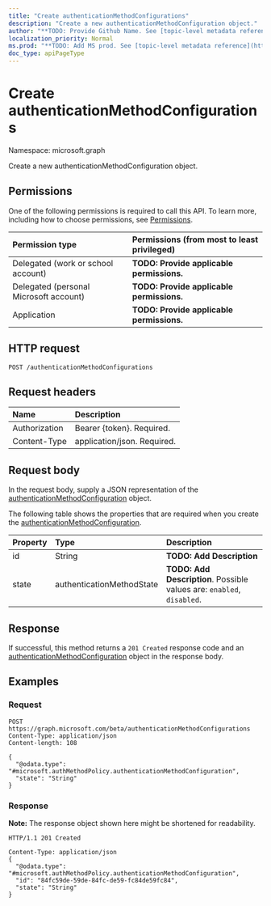 ```yaml
---
title: "Create authenticationMethodConfigurations"
description: "Create a new authenticationMethodConfiguration object."
author: "**TODO: Provide Github Name. See [topic-level metadata reference](https://msgo.azurewebsites.net/add/document/guidelines/metadata.html#topic-level-metadata)**"
localization_priority: Normal
ms.prod: "**TODO: Add MS prod. See [topic-level metadata reference](https://msgo.azurewebsites.net/add/document/guidelines/metadata.html#topic-level-metadata)**"
doc_type: apiPageType
---
```


# Create authenticationMethodConfigurations
Namespace: microsoft.graph

Create a new authenticationMethodConfiguration object.

## Permissions
One of the following permissions is required to call this API. To learn more, including how to choose permissions, see [Permissions](/graph/permissions-reference).

|Permission type|Permissions (from most to least privileged)|
|:---|:---|
|Delegated (work or school account)|**TODO: Provide applicable permissions.**|
|Delegated (personal Microsoft account)|**TODO: Provide applicable permissions.**|
|Application|**TODO: Provide applicable permissions.**|

## HTTP request

<!-- {
  "blockType": "ignored"
}
-->
``` http
POST /authenticationMethodConfigurations
```

## Request headers
|Name|Description|
|:---|:---|
|Authorization|Bearer {token}. Required.|
|Content-Type|application/json. Required.|

## Request body
In the request body, supply a JSON representation of the [authenticationMethodConfiguration](../resources/authenticationmethodconfiguration.md) object.

The following table shows the properties that are required when you create the [authenticationMethodConfiguration](../resources/authenticationmethodconfiguration.md).

|Property|Type|Description|
|:---|:---|:---|
|id|String|**TODO: Add Description**|
|state|authenticationMethodState|**TODO: Add Description**. Possible values are: `enabled`, `disabled`.|



## Response

If successful, this method returns a `201 Created` response code and an [authenticationMethodConfiguration](../resources/authenticationmethodconfiguration.md) object in the response body.

## Examples

### Request
<!-- {
  "blockType": "request",
  "name": "create_authenticationmethodconfiguration_from_authenticationmethodconfigurations"
}
-->
``` http
POST https://graph.microsoft.com/beta/authenticationMethodConfigurations
Content-Type: application/json
Content-length: 108

{
  "@odata.type": "#microsoft.authMethodPolicy.authenticationMethodConfiguration",
  "state": "String"
}
```


### Response
**Note:** The response object shown here might be shortened for readability.
<!-- {
  "blockType": "response",
  "truncated": true,
  "@odata.type": "microsoft.authMethodPolicy.authenticationMethodConfiguration"
}
-->
``` http
HTTP/1.1 201 Created

Content-Type: application/json
{
  "@odata.type": "#microsoft.authMethodPolicy.authenticationMethodConfiguration",
  "id": "84fc59de-59de-84fc-de59-fc84de59fc84",
  "state": "String"
}
```


